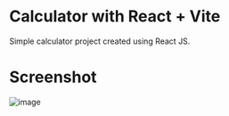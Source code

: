# Calculator with React + Vite

Simple calculator project created using React JS.

# Screenshot
![image](https://github.com/user-attachments/assets/5f00a3c6-cb6a-4f9e-a013-d51bef06510b)






